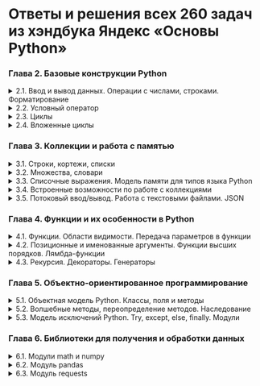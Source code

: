 # Ответы и решения всех 260 задач из хэндбука Яндекс «Основы Python»

### Глава 2. Базовые конструкции Python

<details>
<summary>2.1. Ввод и вывод данных. Операции с числами, строками. Форматирование</summary>

[Решения задач параграфа 2.1](./answers-2.1.md)
```
A. Привет, Яндекс!
B. Привет, всем!
C. Излишняя автоматизация
D. Сдача
E. Магазин
F. Чек
G. Делу — время, потехе — час
H. Наказание
I. Деловая колбаса
J. Детский сад — штаны на лямках
K. Автоматизация игры
L. Интересное сложение
M. Дед Мороз и кофеты
N. Шарики и ручки
O. В ожидании доставки
P. Доставка
Q. Ошибка кассового аппарата
R. Сдача 10
S. Украшение чека
T. Мухи отдельно, котлеты отдельно
```

</details>

<details>
<summary>2.2. Условный оператор</summary>

[Решения задач параграфа 2.2](./answers-2.2.md)
```
A. Просто здравствуй, просто как дела
B. Кто быстрее?
C. Кто быстрее на этот раз?
D. Список победителей
E. Яблоки
F. Сила прокрастинации
G. А роза упала на лапу Азора
H. Зайка — 1
I. Первому игроку приготовиться
J. Лучшая защита — шифрование
K. Красота спасёт мир
L. Музыкальный инструмент
M. Властелин Чисел: Братство общей цифры
N. Властелин Чисел: Две Башни
O. Властелин Чисел: Возвращение Цезаря
P. Легенды велогонок возвращаются: кто быстрее?
Q. Корень зла
R. Территория зла
S. Автоматизация безопасности
T. Зайка — 2
```

</details>

<details>
<summary>2.3. Циклы</summary>

[Решения задач параграфа 2.3](./answers-2.3.md)
```
A. Раз, два, три! Ёлочка, гори!
B. Зайка — 3
C. Считалочка
D. Считалочка 2.0
E. Внимание! Акция!
F. НОД
G. НОК
H. Излишняя автоматизация 2.0
I. Факториал
J. Маршрут построен
K. Цифровая сумма
L. Сильная цифра
M. Первому игроку приготовиться 2.0
N. Простая задача
O. Зайка — 4
P. А роза упала на лапу Азора 2.0
Q. Чётная чистота
R. Простая задача 2.0
S. Игра в «Угадайку»
T. Хайпанём немножечко!
```

</details>

<details>
<summary>2.4. Вложенные циклы</summary>

[Решения задач параграфа 2.4](./answers-2.4.md)
```
A. Таблица умножения
B. Не таблица умножения
C. Новогоднее настроение
D. Суммарная сумма
E. Зайка — 5
F. НОД 2.0
G. На старт! Внимание! Марш!
H. Максимальная сумма
I. Большое число
J. Мы делили апельсин
K. Простая задача 3.0
L. Числовой прямоугольник
M. Числовой прямоугольник 2.0
N. Числовая змейка
O. Числовая змейка 2.0
P. Редизайн таблицы умножения
Q. А роза упала на лапу Азора 3.0
R. Новогоднее настроение 2.0
S. Числовой квадрат
T. Математическая выгода
```

</details>

### Глава 3. Коллекции и работа с памятью

<details>
<summary>3.1. Строки, кортежи, списки</summary>

[Решения задач параграфа 3.1](./answers-3.1.md)
```
A. Азбука
B. Кручу-верчу
C. Анонс новости
D. Очистка данных
E. А роза упала на лапу Азора 4.0
F. Зайка — 6
G. А и Б сидели на трубе
H. Зайка — 7
I. Без комментариев
J. Частотный анализ на минималках
K. Найдётся всё
L. Меню питания
M. Массовое возведение в степень
N. Массовое возведение в степень 2.0
O. НОД 3.0
P. Анонс новости 2.0
Q. А роза упала на лапу Азора 5.0
R. RLE
S. Польский калькулятор
T. Польский калькулятор — 2
```

</details>

<details>
<summary>3.2. Множества, словари</summary>

[Решения задач параграфа 3.2](./answers-3.2.md)
```
A. Символическая выжималка
B. Символическая разница
C. Зайка — 8
D. Кашееды
E. Кашееды — 2
F. Кашееды — 3
G. Азбука Морзе
H. Кашееды — 4
I. Зайка — 9
J. Транслитерация
K. Однофамильцы
L. Однофамильцы — 2
M. Дайте чего-нибудь новенького!
N. Это будет шедевр!
O. Двоичная статистика!
P. Зайка — 10
Q. Друзья друзей
R. Карта сокровищ
S. Частная собственность
T. Простая задача 4.0
```

</details>

<details>
<summary>3.3. Списочные выражения. Модель памяти для типов языка Python</summary>

[Решения задач параграфа 3.3](./answers-3.3.md)
```
A. Список квадратов
B. Таблица умножения 2.0
C. Длины всех слов
D. Множество нечетных чисел
E. Множество всех полных квадратов
F. Буквенная статистика
G. Делители
H. Аббревиатура
I. Преобразование в строку
J. RLE наоборот
```

</details>

<details>
<summary>3.4. Встроенные возможности по работе с коллекциями</summary>

[Решения задач параграфа 3.4](./answers-3.4.md)
```
A. Автоматизация списка
B. Сборы на прогулку
C. Рациональная считалочка
D. Словарная ёлка
E. Список покупок
F. Колода карт
G. Игровая сетка
H. Меню питания 2.0
I. Таблица умножения 3.0
J. Мы делили апельсин 2.0
K. Числовой прямоугольник 3.0
L. Список покупок 2.0
M. Расстановка спортсменов
N. Спортивные гадания
O. Список покупок 3.0
P. Расклад таков...
Q. А есть ещё варианты?
R. Таблица истинности
S. Таблица истинности 2
T. Таблица истинности 3
```

</details>

<details>
<summary>3.5. Потоковый ввод/вывод. Работа с текстовыми файлами. JSON</summary>

[Решения задач параграфа 3.5](./answers-3.5.md)
```
A. A+B+...
B. Средний рост
C. Без комментариев 2.0
D. Найдётся всё 2.0
E. А роза упала на лапу Азора 6.0
F. Транслитерация 2.0
G. Файловая статистика
H. Файловая разница
I. Файловая чистка
J. Хвост
K. Файловая статистика 2.0
L. Разделяй и властвуй
M. Обновление данных
N. Слияние данных
O. Поставь себя на моё место
P. Найдётся всё 3.0
Q. Прятки
R. Сколько вешать в байтах?
S. Это будет наш секрет
T. Файловая сумма
```

</details>

### Глава 4. Функции и их особенности в Python

<details>
<summary>4.1. Функции. Области видимости. Передача параметров в функции</summary>

[Решения задач параграфа 4.1](./answers-4.1.md)
```

```

</details>

<details>
<summary>4.2. Позиционные и именованные аргументы. Функции высших порядков. Лямбда-функции</summary>

[Решения задач параграфа 4.2](./answers-4.2.md)
```

```

</details>

<details>
<summary>4.3. Рекурсия. Декораторы. Генераторы</summary>

[Решения задач параграфа 4.3](./answers-4.3.md)
```

```

</details>

### Глава 5. Объектно-ориентированное программирование

<details>
<summary>5.1. Объектная модель Python. Классы, поля и методы</summary>

[Решения задач параграфа 5.1](./answers-5.1.md)
```

```

</details>

<details>
<summary>5.2. Волшебные методы, переопределение методов. Наследование</summary>

[Решения задач параграфа 5.2](./answers-5.2.md)
```

```

</details>

<details>
<summary>5.3. Модель исключений Python. Try, except, else, finally. Модули</summary>

[Решения задач параграфа 5.3](./answers-5.3.md)
```

```

</details>

### Глава 6. Библиотеки для получения и обработки данных

<details>
<summary>6.1. Модули math и numpy</summary>

[Решения задач параграфа 6.1](./answers-6.1.md)
```

```

</details>

<details>
<summary>6.2. Модуль pandas</summary>

[Решения задач параграфа 6.2](./answers-6.2.md)
```

```

</details>

<details>
<summary>6.3. Модуль requests</summary>

[Решения задач параграфа 6.3](./answers-6.3.md)
```

```

</details>